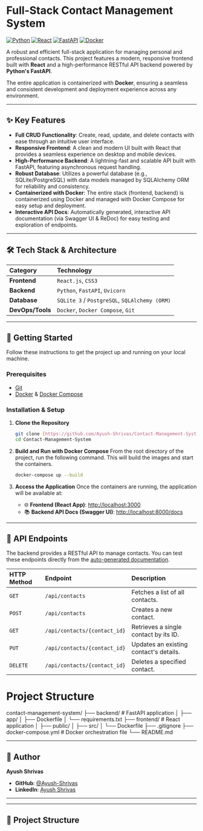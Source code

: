 # Full-Stack Contact Management System


[![Python](https://img.shields.io/badge/Python-3.9%2B-blue.svg)](https://www.python.org/)
[![React](https://img.shields.io/badge/React-18.x-61DAFB.svg?logo=react)](https://reactjs.org/)
[![FastAPI](https://img.shields.io/badge/FastAPI-0.100%2B-05998b.svg?logo=fastapi)](https://fastapi.tiangolo.com/)
[![Docker](https://img.shields.io/badge/Docker-Ready-2496ED.svg?logo=docker)](https://www.docker.com/)

A robust and efficient full-stack application for managing personal and professional contacts. This project features a modern, responsive frontend built with **React** and a high-performance RESTful API backend powered by **Python's FastAPI**.

The entire application is containerized with **Docker**, ensuring a seamless and consistent development and deployment experience across any environment.

---

## ✨ Key Features

-   **Full CRUD Functionality**: Create, read, update, and delete contacts with ease through an intuitive user interface.
-   **Responsive Frontend**: A clean and modern UI built with React that provides a seamless experience on desktop and mobile devices.
-   **High-Performance Backend**: A lightning-fast and scalable API built with FastAPI, featuring asynchronous request handling.
-   **Robust Database**: Utilizes a powerful database (e.g., SQLite/PostgreSQL) with data models managed by SQLAlchemy ORM for reliability and consistency.
-   **Containerized with Docker**: The entire stack (frontend, backend) is containerized using Docker and managed with Docker Compose for easy setup and deployment.
-   **Interactive API Docs**: Automatically generated, interactive API documentation (via Swagger UI & ReDoc) for easy testing and exploration of endpoints.

---

## 🛠️ Tech Stack & Architecture

| Category        | Technology                                                                |
| :-------------- | :------------------------------------------------------------------------ |
| **Frontend** | `React.js`, `CSS3`                                                        |
| **Backend** | `Python`, `FastAPI`, `Uvicorn`                                            |
| **Database** | `SQLite 3` / `PostgreSQL`, `SQLAlchemy (ORM)`                             |
| **DevOps/Tools**| `Docker`, `Docker Compose`, `Git`                                         |

---

## 🚀 Getting Started

Follow these instructions to get the project up and running on your local machine.

### Prerequisites

-   [Git](https://git-scm.com/)
-   [Docker](https://www.docker.com/products/docker-desktop) & [Docker Compose](https://docs.docker.com/compose/install/)

### Installation & Setup

1.  **Clone the Repository**
    ```sh
    git clone [https://github.com/Ayush-Shrivas/Contact-Management-System.git](https://github.com/Ayush-Shrivas/Contact-Management-System.git)
    cd Contact-Management-System
    ```

2.  **Build and Run with Docker Compose**
    From the root directory of the project, run the following command. This will build the images and start the containers.
    ```sh
    docker-compose up --build
    ```

3.  **Access the Application**
    Once the containers are running, the application will be available at:
    -   🌐 **Frontend (React App)**: [http://localhost:3000](http://localhost:3000)
    -   📚 **Backend API Docs (Swagger UI)**: [http://localhost:8000/docs](http://localhost:8000/docs)

---

## 📝 API Endpoints

The backend provides a RESTful API to manage contacts. You can test these endpoints directly from the [auto-generated documentation](http://localhost:8000/docs).

| HTTP Method | Endpoint                 | Description                         |
| :---------- | :----------------------- | :---------------------------------- |
| `GET`       | `/api/contacts`          | Fetches a list of all contacts.     |
| `POST`      | `/api/contacts`          | Creates a new contact.              |
| `GET`       | `/api/contacts/{contact_id}` | Retrieves a single contact by its ID. |
| `PUT`       | `/api/contacts/{contact_id}` | Updates an existing contact's details. |
| `DELETE`    | `/api/contacts/{contact_id}` | Deletes a specified contact.        |


# Project Structure

contact-management-system/
├── backend/                # FastAPI application
│   ├── app/
│   ├── Dockerfile
│   └── requirements.txt
├── frontend/               # React application
│   ├── public/
│   ├── src/
│   └── Dockerfile
├── .gitignore
├── docker-compose.yml      # Docker orchestration file
└── README.md

---

## 👤 Author

**Ayush Shrivas**

-   **GitHub**: [@Ayush-Shrivas](https://github.com/Ayush-Shrivas)
-   **LinkedIn**: [Ayush Shrivas](https://www.linkedin.com/in/ayush-shrivas-190475299/)

---


---

## 📂 Project Structure

